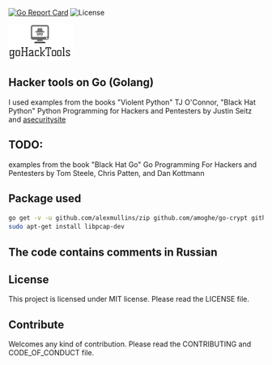 [![Go Report Card](https://goreportcard.com/badge/github.com/dreddsa5dies/goHackTools)](https://goreportcard.com/report/github.com/dreddsa5dies/goHackTools) ![License](https://img.shields.io/badge/License-MIT-blue.svg)  

![IMAGE](img/goHackTools.png)

## Hacker tools on Go (Golang)  
I used examples from the books "Violent Python" TJ O'Connor, "Black Hat Python" Python Programming for Hackers and Pentesters by Justin Seitz and [asecuritysite](https://asecuritysite.com/) 

## TODO:
examples from the book "Black Hat Go" Go Programming For Hackers and Pentesters by Tom Steele, Chris Patten, and Dan Kottmann  

## Package used
```bash
go get -v -u github.com/alexmullins/zip github.com/amoghe/go-crypt github.com/shavac/gexpect github.com/mattn/go-sqlite3 rsc.io/pdf github.com/oschwald/geoip2-golang github.com/google/gopacket golang.org/x/crypto/ssh github.com/rwcarlsen/goexif/exif
sudo apt-get install libpcap-dev 
```

## The code contains comments in Russian

## License
This project is licensed under MIT license. Please read the LICENSE file.

## Contribute
Welcomes any kind of contribution. Please read the CONTRIBUTING and CODE_OF_CONDUCT file.